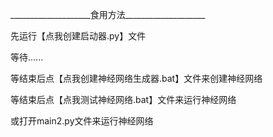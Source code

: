 <p>____________________食用方法____________________</p>
<p>先运行【点我创建启动器.py】文件</p>
<p>等待......</p>
<p>等结束后点【点我创建神经网络生成器.bat】文件来创建神经网络</p>
<p>等结束后点【点我测试神经网络.bat】文件来运行神经网络</p>
<p>或打开main2.py文件来运行神经网络</p>
